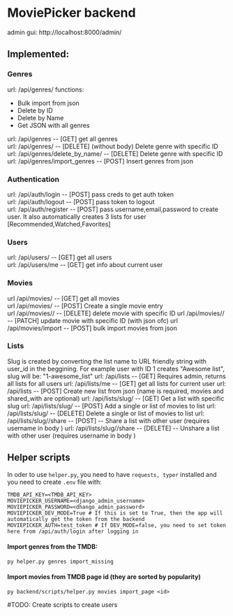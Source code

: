 # MoviePicker backend
admin gui:
http://localhost:8000/admin/


## Implemented:
### Genres
url: /api/genres/
functions:
- Bulk import from json
- Delete by ID 
- Delete by Name
- Get JSON with all genres  


url: /api/genres -- [GET] get all genres   
url: /api/genres/<ID> -- [DELETE] (without body) Delete genre with specific ID  
url: /api/genres/delete_by_name/ -- [DELETE] Delete genre with specific ID  
url: /api/genres/import_genres -- [POST] Insert genres from json  


### Authentication
url: /api/auth/login -- [POST] pass creds to get auth token  
url: /api/auth/logout -- [POST] pass token to logout  
url: /api/auth/register -- [POST] pass username,email,password to create user. 
It also automatically creates 3 lists for user  [Recommended,Watched,Favorites]


### Users
url: /api/users/ -- [GET] get all users  
url: /api/users/me -- [GET] get info about current user  

### Movies
url /api/movies/ -- [GET] get all movies  
url /api/movies/ -- [POST] Create a single movie entry  
url /api/movies/<id>/ -- [DELETE] delete movie with specific ID
url /api/movies/<id>/ -- [PATCH] update movie with specific ID (with json ofc)
url /api/movies/import -- [POST] bulk import movies from json  

### Lists
Slug is created by converting the list name to URL friendly string with user_id in the beggining.
For example user with ID 1 creates "Awesome list", slug will be: "1-awesome_list"
url: /api/lists -- [GET] Requires admin, returns all lists for all users
url: /api/lists/me -- [GET] get all lists for current user
url: /api/lists -- [POST] Create new list from json (name is required, movies and shared_with are optional)
url: /api/lists/slug/<slug> -- [GET] Get a list with specific slug
url: /api/lists/slug/<slug> -- [POST] Add a single or list of movies to  list
url: /api/lists/slug/<slug> -- [DELETE] Delete a single or list of movies to  list
url: /api/lists/slug/<slug>/share -- [POST] -- Share a list with other user (requires username in body ) 
url: /api/lists/slug/<slug>/share -- [DELETE] -- Unshare a list with other user (requires username in body ) 

## Helper scripts
In oder to use `helper.py`, you need to have `requests, typer` installed and you need to create `.env` file with:

```
TMDB_API_KEY=<TMDB_API_KEY>  
MOVIEPICKER_USERNAME=<django_admin_username>  
MOVIEPICKER_PASSWORD=<dhango_admin_password>  
MOVIEPICKER_DEV_MODE=True # If this is set to True, then the app will automatically get the token from the backend  
MOVIEPICKER_AUTH=test_token # If DEV_MODE=false, you need to set token here from /api/auth/login after logging in  
```

#### Import genres from the TMDB:
`py helper.py genres import_missing`

#### Import movies from TMDB page id (they are sorted by popularity)
`py backend/scripts/helper.py movies import_page <id>`

#TODO: Create scripts to create users
